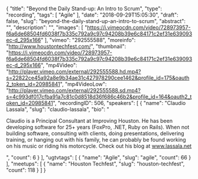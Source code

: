 {
  "title": "Beyond the Daily Stand-up: An Intro to Scrum",
  "type": "recording",
  "tags": [
    "Agile"
  ],
  "date": "2018-09-29T15:05:30",
  "draft": false,
  "slug": "beyond-the-daily-stand-up-an-intro-to-scrum",
  "abstract": "",
  "description": "",
  "images": [
    "https://i.vimeocdn.com/video/728973957-f6a6de68504fd6038f7b335c792a9c97c94208b39e6c84171c2ef31e639093ec-d_295x166"
  ],
  "vimeo": "292555588",
  "moreinfo": "http://www.houstontechfest.com/",
  "thumbnail": "https://i.vimeocdn.com/video/728973957-f6a6de68504fd6038f7b335c792a9c97c94208b39e6c84171c2ef31e639093ec-d_295x166",
  "mp4Video": "http://player.vimeo.com/external/292555588.hd.mp4?s=22822ce45a92a8e9b34ae31c427978290cee1462&profile_id=175&oauth2_token_id=20985841",
  "mp4VideoLow": "http://player.vimeo.com/external/292555588.sd.mp4?s=4c993df017cfba91a7c81c0d8518d36f686c46b2&profile_id=164&oauth2_token_id=20985841",
  "recordingID": 506,
  "speakers": [
    {
      "name": "Claudio Lassala",
      "slug": "claudio-lassala",
      "bio": "<p>Claudio is a Principal Consultant at Improving Houston. He has been developing software for 25+ years (FoxPro, .NET, Ruby on Rails). When not building software, consulting with clients, doing presentations, delivering training, or hanging out with his family, he can probably be found working on his music or riding his motorcycle. Check out his blog at www.lassala.net</p>",
      "count": 6
    }
  ],
  "ugtvtags": [
    {
      "name": "Agile",
      "slug": "agile",
      "count": 66
    }
  ],
  "meetups": [
    {
      "name": "Houston Techfest",
      "slug": "houston-techfest",
      "count": 118
    }
  ]
}